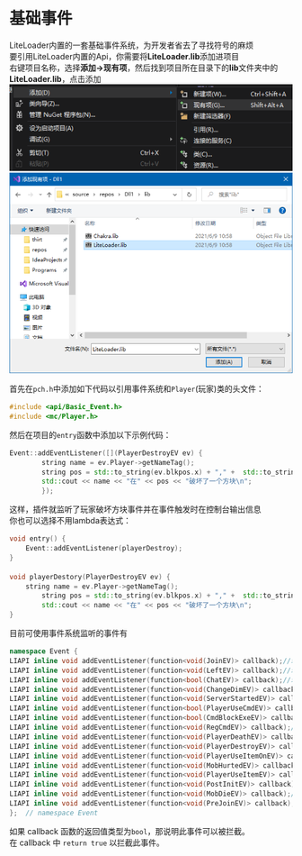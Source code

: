 # 基础事件
LiteLoader内置的一套基础事件系统，为开发者省去了寻找符号的麻烦  
要引用LiteLoader内置的Api，你需要将**LiteLoader.lib**添加进项目  
右键项目名称，选择**添加->现有项**，然后找到项目所在目录下的**lib**文件夹中的**LiteLoader.lib**，点击添加  
![1](../../../images/Basic-Event-1.png)  
![2](../../../images/Basic-Event-2.png)

首先在`pch.h`中添加如下代码以引用事件系统和`Player`(玩家)类的头文件：  
```cpp
#include <api/Basic_Event.h>
#include <mc/Player.h>
```
然后在项目的`entry`函数中添加以下示例代码：  
```cpp
Event::addEventListener([](PlayerDestroyEV ev) {
        string name = ev.Player->getNameTag();
        string pos = std::to_string(ev.blkpos.x) + "," +  std::to_string(ev.blkpos.y) + "," +  std::to_string(ev.blkpos.z);
        std::cout << name << "在" << pos << "破坏了一个方块\n";
        });
```
这样，插件就监听了玩家破坏方块事件并在事件触发时在控制台输出信息  
你也可以选择不用lambda表达式：  
```cpp
void entry() {
    Event::addEventListener(playerDestroy);
}

void playerDestory(PlayerDestroyEV ev) {
    string name = ev.Player->getNameTag();
        string pos = std::to_string(ev.blkpos.x) + "," +  std::to_string(ev.blkpos.y) + "," +  std::to_string(ev.blkpos.z);
        std::cout << name << "在" << pos << "破坏了一个方块\n";
}
```
目前可使用事件系统监听的事件有  
```cpp
namespace Event {
LIAPI inline void addEventListener(function<void(JoinEV)> callback);//玩家加入服务器
LIAPI inline void addEventListener(function<void(LeftEV)> callback);//玩家离开服务器
LIAPI inline void addEventListener(function<bool(ChatEV)> callback);//玩家聊天
LIAPI inline void addEventListener(function<void(ChangeDimEV)> callback);//玩家改变维度
LIAPI inline void addEventListener(function<void(ServerStartedEV)> callback);//服务器启动
LIAPI inline void addEventListener(function<bool(PlayerUseCmdEV)> callback);//玩家使用命令
LIAPI inline void addEventListener(function<bool(CmdBlockExeEV)> callback);//命令方块执行
LIAPI inline void addEventListener(function<void(RegCmdEV)> callback);//注册命令
LIAPI inline void addEventListener(function<void(PlayerDeathEV)> callback);//玩家死亡
LIAPI inline void addEventListener(function<void(PlayerDestroyEV)> callback);//玩家破坏方块
LIAPI inline void addEventListener(function<void(PlayerUseItemOnEV)> callback);//玩家使用物品在一个方块上
LIAPI inline void addEventListener(function<void(MobHurtedEV)> callback);//生物被攻击
LIAPI inline void addEventListener(function<void(PlayerUseItemEV)> callback);//玩家使用物品
LIAPI inline void addEventListener(function<void(PostInitEV)> callback);//LiteLoader加载时
LIAPI inline void addEventListener(function<void(MobDieEV)> callback);//生物死亡
LIAPI inline void addEventListener(function<void(PreJoinEV)> callback);//玩家连接服务器
};  // namespace Event
```

如果 callback 函数的返回值类型为`bool`，那说明此事件可以被拦截。  
在 callback 中 `return true`  以拦截此事件。